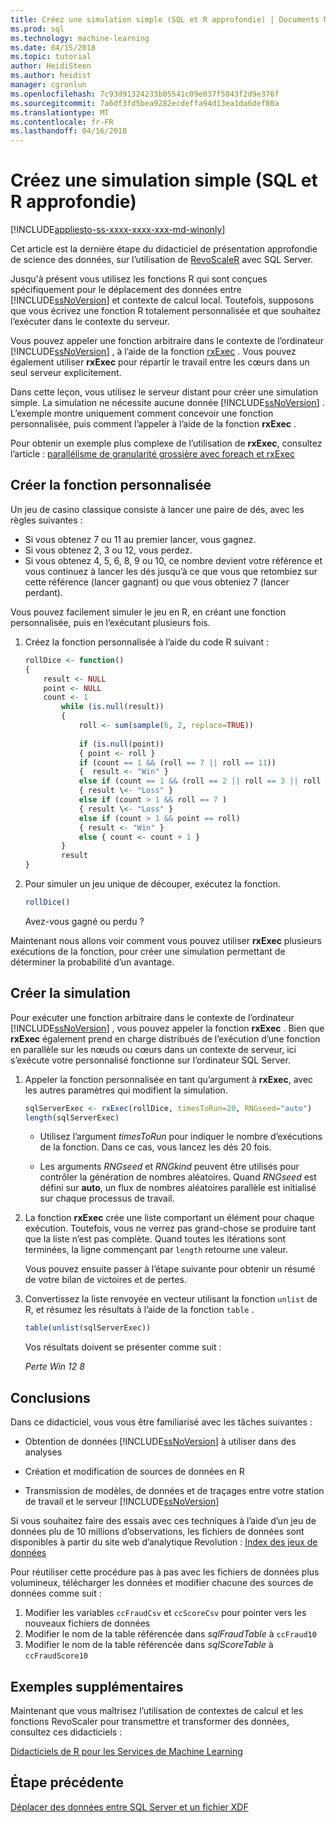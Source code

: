 ```yaml
---
title: Créez une simulation simple (SQL et R approfondie) | Documents Microsoft
ms.prod: sql
ms.technology: machine-learning
ms.date: 04/15/2018
ms.topic: tutorial
author: HeidiSteen
ms.author: heidist
manager: cgronlun
ms.openlocfilehash: 7c93d91324233b05541c09e037f5043f2d9e376f
ms.sourcegitcommit: 7a6df3fd5bea9282ecdeffa94d13ea1da6def80a
ms.translationtype: MT
ms.contentlocale: fr-FR
ms.lasthandoff: 04/16/2018
---
```

# <a name="create-a-simple-simulation-sql-and-r-deep-dive"></a>Créez une simulation simple (SQL et R approfondie)
[!INCLUDE[appliesto-ss-xxxx-xxxx-xxx-md-winonly](../../includes/appliesto-ss-xxxx-xxxx-xxx-md-winonly.md)]

Cet article est la dernière étape du didacticiel de présentation approfondie de science des données, sur l’utilisation de [RevoScaleR](https://docs.microsoft.com/machine-learning-server/r-reference/revoscaler/revoscaler) avec SQL Server.

Jusqu'à présent vous utilisez les fonctions R qui sont conçues spécifiquement pour le déplacement des données entre [!INCLUDE[ssNoVersion](../../includes/ssnoversion-md.md)] et contexte de calcul local. Toutefois, supposons que vous écrivez une fonction R totalement personnalisée et que souhaitez l’exécuter dans le contexte du serveur.

Vous pouvez appeler une fonction arbitraire dans le contexte de l’ordinateur [!INCLUDE[ssNoVersion](../../includes/ssnoversion-md.md)] , à l’aide de la fonction [rxExec](https://docs.microsoft.com/machine-learning-server/r-reference/revoscaler/rxexec) . Vous pouvez également utiliser **rxExec** pour répartir le travail entre les cœurs dans un seul serveur explicitement.

Dans cette leçon, vous utilisez le serveur distant pour créer une simulation simple. La simulation ne nécessite aucune donnée [!INCLUDE[ssNoVersion](../../includes/ssnoversion-md.md)] . L’exemple montre uniquement comment concevoir une fonction personnalisée, puis comment l’appeler à l’aide de la fonction **rxExec** .

Pour obtenir un exemple plus complexe de l’utilisation de **rxExec**, consultez l’article : [parallélisme de granularité grossière avec foreach et rxExec](http://blog.revolutionanalytics.com/2015/04/coarse-grain-parallelism-with-foreach-and-rxexec.html)

## <a name="create-the-custom-function"></a>Créer la fonction personnalisée

Un jeu de casino classique consiste à lancer une paire de dés, avec les règles suivantes :

- Si vous obtenez 7 ou 11 au premier lancer, vous gagnez.
- Si vous obtenez 2, 3 ou 12, vous perdez.
- Si vous obtenez 4, 5, 6, 8, 9 ou 10, ce nombre devient votre référence et vous continuez à lancer les dés jusqu’à ce que vous que retombiez sur cette référence (lancer gagnant) ou que vous obteniez 7 (lancer perdant).

Vous pouvez facilement simuler le jeu en R, en créant une fonction personnalisée, puis en l’exécutant plusieurs fois.

1.  Créez la fonction personnalisée à l’aide du code R suivant :
  
    ```R
    rollDice <- function()
    {
        result <- NULL
        point <- NULL
        count <- 1
            while (is.null(result))
            {
                roll <- sum(sample(6, 2, replace=TRUE))
  
                if (is.null(point))
                { point <- roll }
                if (count == 1 && (roll == 7 || roll == 11))
                {  result <- "Win" }
                else if (count == 1 && (roll == 2 || roll == 3 || roll == 12))
                { result \<- "Loss" }
                else if (count > 1 && roll == 7 )
                { result \<- "Loss" }
                else if (count > 1 && point == roll)
                { result <- "Win" }
                else { count <- count + 1 }
            }
            result
    }
    ```
  
2.  Pour simuler un jeu unique de découper, exécutez la fonction.
  
    ```R
    rollDice()
    ```
  
    Avez-vous gagné ou perdu ?
  
Maintenant nous allons voir comment vous pouvez utiliser **rxExec** plusieurs exécutions de la fonction, pour créer une simulation permettant de déterminer la probabilité d’un avantage.

## <a name="create-the-simulation"></a>Créer la simulation

Pour exécuter une fonction arbitraire dans le contexte de l’ordinateur [!INCLUDE[ssNoVersion](../../includes/ssnoversion-md.md)] , vous pouvez appeler la fonction **rxExec** . Bien que **rxExec** également prend en charge distribués de l’exécution d’une fonction en parallèle sur les nœuds ou cœurs dans un contexte de serveur, ici s’exécute votre personnalisé fonctionne sur l’ordinateur SQL Server.

1. Appeler la fonction personnalisée en tant qu’argument à **rxExec**, avec les autres paramètres qui modifient la simulation.
  
    ```R
    sqlServerExec <- rxExec(rollDice, timesToRun=20, RNGseed="auto")
    length(sqlServerExec)
    ```
  
    - Utilisez l’argument *timesToRun* pour indiquer le nombre d’exécutions de la fonction.  Dans ce cas, vous lancez les dés 20 fois.
  
    - Les arguments *RNGseed* et *RNGkind* peuvent être utilisés pour contrôler la génération de nombres aléatoires. Quand *RNGseed* est défini sur **auto**, un flux de nombres aléatoires parallèle est initialisé sur chaque processus de travail.
  
2. La fonction **rxExec** crée une liste comportant un élément pour chaque exécution. Toutefois, vous ne verrez pas grand-chose se produire tant que la liste n’est pas complète. Quand toutes les itérations sont terminées, la ligne commençant par `length` retourne une valeur.
  
    Vous pouvez ensuite passer à l’étape suivante pour obtenir un résumé de votre bilan de victoires et de pertes.
  
3. Convertissez la liste renvoyée en vecteur utilisant la fonction `unlist` de R, et résumez les résultats à l’aide de la fonction `table` .
  
    ```R
    table(unlist(sqlServerExec))
    ```
  
    Vos résultats doivent se présenter comme suit :
  
     *Perte Win* *12 8*

## <a name="conclusions"></a>Conclusions

Dans ce didacticiel, vous vous être familiarisé avec les tâches suivantes :
  
-   Obtention de données [!INCLUDE[ssNoVersion](../../includes/ssnoversion-md.md)] à utiliser dans des analyses
  
-   Création et modification de sources de données en R
  
-   Transmission de modèles, de données et de traçages entre votre station de travail et le serveur [!INCLUDE[ssNoVersion](../../includes/ssnoversion-md.md)]
  

Si vous souhaitez faire des essais avec ces techniques à l’aide d’un jeu de données plu de 10 millions d’observations, les fichiers de données sont disponibles à partir du site web d’analytique Revolution : [Index des jeux de données](http://packages.revolutionanalytics.com/datasets)

Pour réutiliser cette procédure pas à pas avec les fichiers de données plus volumineux, télécharger les données et modifier chacune des sources de données comme suit :

1. Modifier les variables `ccFraudCsv` et `ccScoreCsv` pour pointer vers les nouveaux fichiers de données
2. Modifier le nom de la table référencée dans *sqlFraudTable* à `ccFraud10`
3. Modifier le nom de la table référencée dans *sqlScoreTable* à `ccFraudScore10`

## <a name="additional-samples"></a>Exemples supplémentaires

Maintenant que vous maîtrisez l’utilisation de contextes de calcul et les fonctions RevoScaler pour transmettre et transformer des données, consultez ces didacticiels :

[Didacticiels de R pour les Services de Machine Learning](machine-learning-services-tutorials.md)
## <a name="previous-step"></a>Étape précédente

[Déplacer des données entre SQL Server et un fichier XDF](../../advanced-analytics/tutorials/deepdive-move-data-between-sql-server-and-xdf-file.md)
